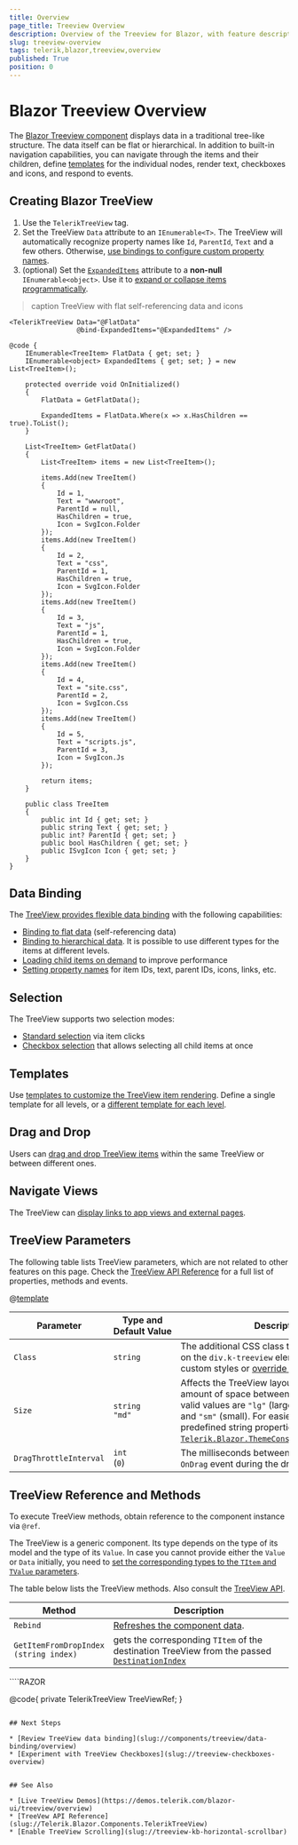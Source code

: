 ```yaml
---
title: Overview
page_title: Treeview Overview
description: Overview of the Treeview for Blazor, with feature description.
slug: treeview-overview
tags: telerik,blazor,treeview,overview
published: True
position: 0
---
```


# Blazor Treeview Overview

The <a href="https://www.telerik.com/blazor-ui/treeview" target="_blank">Blazor Treeview component</a> displays data in a traditional tree-like structure. The data itself can be flat or hierarchical. In addition to built-in navigation capabilities, you can navigate through the items and their children, define [templates](slug://components/treeview/templates) for the individual nodes, render text, checkboxes and icons, and respond to events.

## Creating Blazor TreeView

1. Use the `TelerikTreeView` tag.
1. Set the TreeView `Data` attribute to an `IEnumerable<T>`. The TreeView will automatically recognize property names like `Id`, `ParentId`, `Text` and a few others. Otherwise, [use bindings to configure custom property names](slug://components/treeview/data-binding/overview#treeview-bindings).
1. (optional) Set the [`ExpandedItems`](slug://treeview-expand-items) attribute to a **non-null** `IEnumerable<object>`. Use it to [expand or collapse items programmatically](slug://treeview-expand-items#programmatically-expand-and-collapse-items).

>caption TreeView with flat self-referencing data and icons

````RAZOR
<TelerikTreeView Data="@FlatData"
                 @bind-ExpandedItems="@ExpandedItems" />

@code {
    IEnumerable<TreeItem> FlatData { get; set; }
    IEnumerable<object> ExpandedItems { get; set; } = new List<TreeItem>();

    protected override void OnInitialized()
    {
        FlatData = GetFlatData();

        ExpandedItems = FlatData.Where(x => x.HasChildren == true).ToList();
    }

    List<TreeItem> GetFlatData()
    {
        List<TreeItem> items = new List<TreeItem>();

        items.Add(new TreeItem()
        {
            Id = 1,
            Text = "wwwroot",
            ParentId = null,
            HasChildren = true,
            Icon = SvgIcon.Folder
        });
        items.Add(new TreeItem()
        {
            Id = 2,
            Text = "css",
            ParentId = 1,
            HasChildren = true,
            Icon = SvgIcon.Folder
        });
        items.Add(new TreeItem()
        {
            Id = 3,
            Text = "js",
            ParentId = 1,
            HasChildren = true,
            Icon = SvgIcon.Folder
        });
        items.Add(new TreeItem()
        {
            Id = 4,
            Text = "site.css",
            ParentId = 2,
            Icon = SvgIcon.Css
        });
        items.Add(new TreeItem()
        {
            Id = 5,
            Text = "scripts.js",
            ParentId = 3,
            Icon = SvgIcon.Js
        });

        return items;
    }

    public class TreeItem
    {
        public int Id { get; set; }
        public string Text { get; set; }
        public int? ParentId { get; set; }
        public bool HasChildren { get; set; }
        public ISvgIcon Icon { get; set; }
    }
}
````

## Data Binding

The [TreeView provides flexible data binding](slug://components/treeview/data-binding/overview) with the following capabilities:

* [Binding to flat data](slug://components/treeview/data-binding/flat-data) (self-referencing data)
* [Binding to hierarchical data](slug://components/treeview/data-binding/hierarchical-data). It is possible to use different types for the items at different levels.
* [Loading child items on demand](slug://components/treeview/data-binding/load-on-demand) to improve performance
* [Setting property names](slug://components/treeview/data-binding/overview#treeview-bindings) for item IDs, text, parent IDs, icons, links, etc.


## Selection

The TreeView supports two selection modes:

* [Standard selection](slug://treeview-selection-overview) via item clicks
* [Checkbox selection](slug://treeview-checkboxes-overview) that allows selecting all child items at once


## Templates

Use [templates to customize the TreeView item rendering](slug://components/treeview/templates). Define a single template for all levels, or a [different template for each level](slug://components/treeview/templates#different-templates-for-different-node-levels).


## Drag and Drop

Users can [drag and drop TreeView items](slug://treeview-drag-drop-overview) within the same TreeView or between different ones.


## Navigate Views

The TreeView can [display links to app views and external pages](slug://treeview-navigation).


## TreeView Parameters

The following table lists TreeView parameters, which are not related to other features on this page. Check the [TreeView API Reference](slug://Telerik.Blazor.Components.TelerikTreeView) for a full list of properties, methods and events.

@[template](/_contentTemplates/common/parameters-table-styles.md#table-layout)

| Parameter | Type and Default&nbsp;Value | Description |
| --- | --- | --- |
| `Class` | `string` | The additional CSS class that will be rendered on the `div.k-treeview` element. Use it to apply custom styles or [override the theme](slug://themes-override). |
| `Size` | `string` <br /> `"md"` | Affects the TreeView layout, for example the amount of space between items. The possible valid values are `"lg"` (large), `"md"` (medium) and `"sm"` (small). For easier setting, use the predefined string properties in class [`Telerik.Blazor.ThemeConstants.TreeView.Size`](slug://Telerik.Blazor.ThemeConstants.TreeView.Size). |
| `DragThrottleInterval` | `int` <br /> (`0`) | The milliseconds between each firing of the `OnDrag` event during the dragging operations.  |


## TreeView Reference and Methods

To execute TreeView methods, obtain reference to the component instance via `@ref`.

The TreeView is a generic component. Its type depends on the type of its model and the type of its `Value`. In case you cannot provide either the `Value` or `Data` initially, you need to [set the corresponding types to the `TItem` and `TValue` parameters](slug://common-features-data-binding-overview#component-type).

The table below lists the TreeView methods. Also consult the [TreeView API](slug://Telerik.Blazor.Components.TelerikTreeView).

| Method | Description |
| --- | --- |
| `Rebind` | [Refreshes the component data](slug://treeview-refresh-data#rebind-method). |
| `GetItemFromDropIndex` <br /> `(string index)` | gets the corresponding `TItem` of the destination TreeView from the passed [`DestinationIndex`](slug://grid-drag-drop-overview#event-arguments) |

<div class="skip-repl"></div>
````RAZOR
<TelerikTreeView @ref="@TreeViewRef" .../>

@code{
    private TelerikTreeView TreeViewRef;
}
````

## Next Steps

* [Review TreeView data binding](slug://components/treeview/data-binding/overview)
* [Experiment with TreeView Checkboxes](slug://treeview-checkboxes-overview)


## See Also

* [Live TreeView Demos](https://demos.telerik.com/blazor-ui/treeview/overview)
* [TreeVew API Reference](slug://Telerik.Blazor.Components.TelerikTreeView)
* [Enable TreeView Scrolling](slug://treeview-kb-horizontal-scrollbar)
